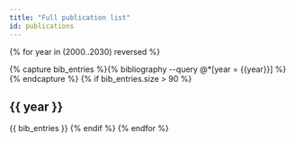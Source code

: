 ```yaml
---
title: "Full publication list"
id: publications
---
```


{% for year in (2000..2030) reversed %}

  {% capture bib_entries %}{% bibliography --query @*[year = {{year}}] %}{% endcapture %}
  {% if  bib_entries.size > 90  %}
  <h2> {{ year }} </h2>
  {{ bib_entries }}
  {% endif %}
{% endfor %}
